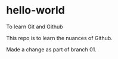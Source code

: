 # hello-world
To learn Git and Github

This repo is to learn the nuances of Github.

Made a change as part of branch 01.

